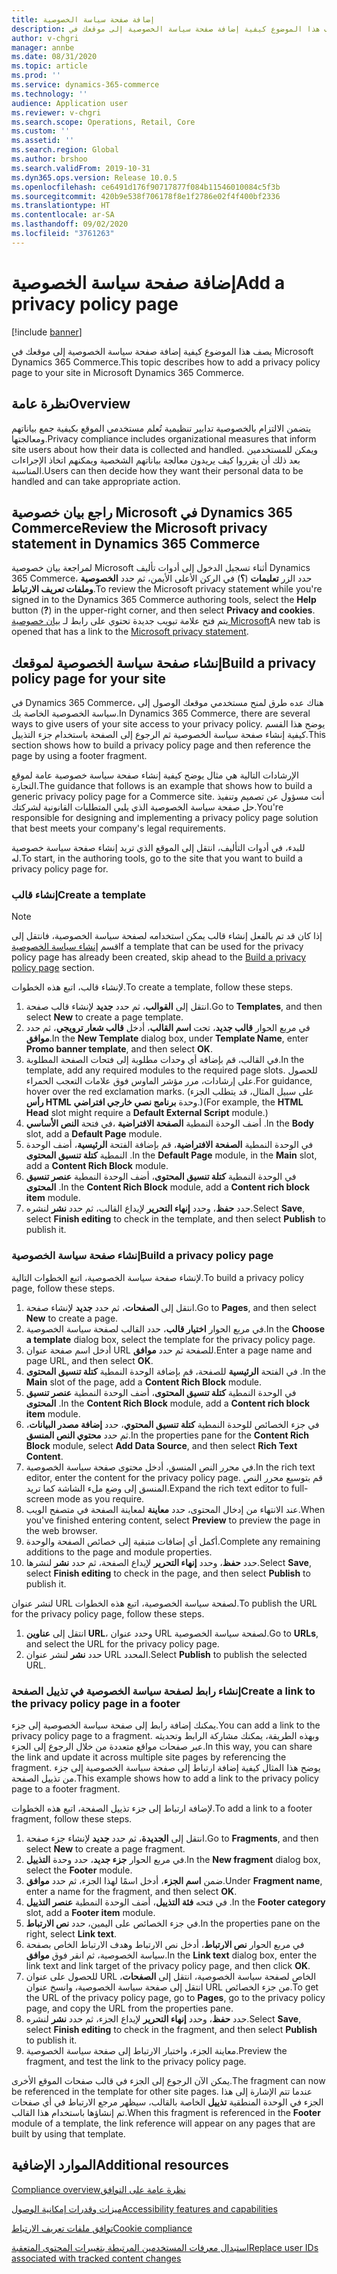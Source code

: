 ```yaml
---
title: إضافة صفحة سياسة الخصوصية
description: يصف هذا الموضوع كيفية إضافة صفحة سياسة الخصوصية إلى موقعك في Microsoft Dynamics 365 Commerce.
author: v-chgri
manager: annbe
ms.date: 08/31/2020
ms.topic: article
ms.prod: ''
ms.service: dynamics-365-commerce
ms.technology: ''
audience: Application user
ms.reviewer: v-chgri
ms.search.scope: Operations, Retail, Core
ms.custom: ''
ms.assetid: ''
ms.search.region: Global
ms.author: brshoo
ms.search.validFrom: 2019-10-31
ms.dyn365.ops.version: Release 10.0.5
ms.openlocfilehash: ce6491d176f90717877f084b11546010084c5f3b
ms.sourcegitcommit: 420b9e538f706178f8e1f2786e02f4f400bf2336
ms.translationtype: HT
ms.contentlocale: ar-SA
ms.lasthandoff: 09/02/2020
ms.locfileid: "3761263"
---
```

# <a name="add-a-privacy-policy-page"></a><span data-ttu-id="65b4a-103">إضافة صفحة سياسة الخصوصية</span><span class="sxs-lookup"><span data-stu-id="65b4a-103">Add a privacy policy page</span></span>


[!include [banner](includes/banner.md)]

<span data-ttu-id="65b4a-104">يصف هذا الموضوع كيفية إضافة صفحة سياسة الخصوصية إلى موقعك في Microsoft Dynamics 365 Commerce.</span><span class="sxs-lookup"><span data-stu-id="65b4a-104">This topic describes how to add a privacy policy page to your site in Microsoft Dynamics 365 Commerce.</span></span>

## <a name="overview"></a><span data-ttu-id="65b4a-105">نظرة عامة</span><span class="sxs-lookup"><span data-stu-id="65b4a-105">Overview</span></span>

<span data-ttu-id="65b4a-106">يتضمن الالتزام بالخصوصية تدابير تنظيمية تُعلم مستخدمي الموقع بكيفية جمع بياناتهم ومعالجتها.</span><span class="sxs-lookup"><span data-stu-id="65b4a-106">Privacy compliance includes organizational measures that inform site users about how their data is collected and handled.</span></span> <span data-ttu-id="65b4a-107">ويمكن للمستخدمين بعد ذلك أن يقرروا كيف يريدون معالجة بياناتهم الشخصية ويمكنهم اتخاذ الإجراءات المناسبة.</span><span class="sxs-lookup"><span data-stu-id="65b4a-107">Users can then decide how they want their personal data to be handled and can take appropriate action.</span></span>

## <a name="review-the-microsoft-privacy-statement-in-dynamics-365-commerce"></a><span data-ttu-id="65b4a-108">راجع بيان خصوصية Microsoft في Dynamics 365 Commerce</span><span class="sxs-lookup"><span data-stu-id="65b4a-108">Review the Microsoft privacy statement in Dynamics 365 Commerce</span></span>

<span data-ttu-id="65b4a-109">لمراجعة بيان خصوصية Microsoft أثناء تسجيل الدخول إلى أدوات تأليف Dynamics 365 Commerce، حدد الزر **تعليمات** (**؟**) في الركن الأعلى الأيمن، ثم حدد **الخصوصية وملفات تعريف الارتباط**.</span><span class="sxs-lookup"><span data-stu-id="65b4a-109">To review the Microsoft privacy statement while you're signed in to the Dynamics 365 Commerce authoring tools, select the **Help** button (**?**) in the upper-right corner, and then select **Privacy and cookies**.</span></span> <span data-ttu-id="65b4a-110">يتم فتح علامة تبويب جديدة تحتوي على رابط لـ [بيان خصوصية Microsoft](https://privacy.microsoft.com/privacystatement)</span><span class="sxs-lookup"><span data-stu-id="65b4a-110">A new tab is opened that has a link to the [Microsoft privacy statement](https://privacy.microsoft.com/privacystatement).</span></span>

## <a name="build-a-privacy-policy-page-for-your-site"></a><span data-ttu-id="65b4a-111">إنشاء صفحة سياسة الخصوصية لموقعك</span><span class="sxs-lookup"><span data-stu-id="65b4a-111">Build a privacy policy page for your site</span></span>

<span data-ttu-id="65b4a-112">في Dynamics 365 Commerce، هناك عده طرق لمنح مستخدمي موقعك الوصول إلى سياسة الخصوصية الخاصة بك.</span><span class="sxs-lookup"><span data-stu-id="65b4a-112">In Dynamics 365 Commerce, there are several ways to give users of your site access to your privacy policy.</span></span> <span data-ttu-id="65b4a-113">يوضح هذا القسم كيفية إنشاء صفحة سياسة الخصوصية ثم الرجوع إلى الصفحة باستخدام جزء التذييل.</span><span class="sxs-lookup"><span data-stu-id="65b4a-113">This section shows how to build a privacy policy page and then reference the page by using a footer fragment.</span></span>

<span data-ttu-id="65b4a-114">الإرشادات التالية هي مثال يوضح كيفية إنشاء صفحة سياسة خصوصية عامة لموقع التجارة.</span><span class="sxs-lookup"><span data-stu-id="65b4a-114">The guidance that follows is an example that shows how to build a generic privacy policy page for a Commerce site.</span></span> <span data-ttu-id="65b4a-115">أنت مسؤول عن تصميم وتنفيذ حل صفحة سياسة الخصوصية الذي يلبي المتطلبات القانونية لشركتك.</span><span class="sxs-lookup"><span data-stu-id="65b4a-115">You're responsible for designing and implementing a privacy policy page solution that best meets your company's legal requirements.</span></span>

<span data-ttu-id="65b4a-116">للبدء، في أدوات التأليف، انتقل إلى الموقع الذي تريد إنشاء صفحة سياسة خصوصية له.</span><span class="sxs-lookup"><span data-stu-id="65b4a-116">To start, in the authoring tools, go to the site that you want to build a privacy policy page for.</span></span>

### <a name="create-a-template"></a><span data-ttu-id="65b4a-117">إنشاء قالب</span><span class="sxs-lookup"><span data-stu-id="65b4a-117">Create a template</span></span>

> [!NOTE]
> <span data-ttu-id="65b4a-118">إذا كان قد تم بالفعل إنشاء قالب يمكن استخدامه لصفحة سياسة الخصوصية، فانتقل إلى قسم [إنشاء سياسة الخصوصية](#build-a-privacy-policy-page)</span><span class="sxs-lookup"><span data-stu-id="65b4a-118">If a template that can be used for the privacy policy page has already been created, skip ahead to the [Build a privacy policy page](#build-a-privacy-policy-page) section.</span></span>

<span data-ttu-id="65b4a-119">لإنشاء قالب، اتبع هذه الخطوات.</span><span class="sxs-lookup"><span data-stu-id="65b4a-119">To create a template, follow these steps.</span></span>

1. <span data-ttu-id="65b4a-120">انتقل إلى **القوالب**، ثم حدد **جديد** لإنشاء قالب صفحة.</span><span class="sxs-lookup"><span data-stu-id="65b4a-120">Go to **Templates**, and then select **New** to create a page template.</span></span>
1. <span data-ttu-id="65b4a-121">في مربع الحوار **قالب جديد**، تحت **اسم القالب**، أدخل **قالب شعار ترويجي**، ثم حدد **موافق**.</span><span class="sxs-lookup"><span data-stu-id="65b4a-121">In the **New Template** dialog box, under **Template Name**, enter **Promo banner template**, and then select **OK**.</span></span>
1. <span data-ttu-id="65b4a-122">في القالب، قم بإضافة أي وحدات مطلوبة إلى فتحات الصفحة المطلوبة.</span><span class="sxs-lookup"><span data-stu-id="65b4a-122">In the template, add any required modules to the required page slots.</span></span> <span data-ttu-id="65b4a-123">للحصول على إرشادات، مرر مؤشر الماوس فوق علامات التعجب الحمراء.</span><span class="sxs-lookup"><span data-stu-id="65b4a-123">For guidance, hover over the red exclamation marks.</span></span> <span data-ttu-id="65b4a-124">(على سبيل المثال، قد يتطلب الجزء **رأس HTML** وحدة **برنامج نصي خارجي افتراضي**.)</span><span class="sxs-lookup"><span data-stu-id="65b4a-124">(For example, the **HTML Head** slot might require a **Default External Script** module.)</span></span>
1. <span data-ttu-id="65b4a-125">في فتحة **النص الأساسي‏‎**، أضف الوحدة النمطية **الصفحة الافتراضية** .</span><span class="sxs-lookup"><span data-stu-id="65b4a-125">In the **Body** slot, add a **Default Page** module.</span></span>
1. <span data-ttu-id="65b4a-126">في الوحدة النمطية **الصفحة الافتراضية**، قم بإضافة الفتحة **الرئيسية**، أضف الوحدة النمطية **كتلة تنسيق المحتوى** .</span><span class="sxs-lookup"><span data-stu-id="65b4a-126">In the **Default Page** module, in the **Main** slot, add a **Content Rich Block** module.</span></span>
1. <span data-ttu-id="65b4a-127">في الوحدة النمطية **كتلة تنسيق المحتوى**، أضف الوحدة النمطية **عنصر تنسيق المحتوى** .</span><span class="sxs-lookup"><span data-stu-id="65b4a-127">In the **Content Rich Block** module, add a **Content rich block item** module.</span></span>
1. <span data-ttu-id="65b4a-128">حدد **حفظ**، وحدد **إنهاء التحرير** لإيداع القالب، ثم حدد **نشر** لنشره.</span><span class="sxs-lookup"><span data-stu-id="65b4a-128">Select **Save**, select **Finish editing** to check in the template, and then select **Publish** to publish it.</span></span>

### <a name="build-a-privacy-policy-page"></a><span data-ttu-id="65b4a-129">إنشاء صفحة سياسة الخصوصية</span><span class="sxs-lookup"><span data-stu-id="65b4a-129">Build a privacy policy page</span></span>

<span data-ttu-id="65b4a-130">لإنشاء صفحة سياسة الخصوصية، اتبع الخطوات التالية.</span><span class="sxs-lookup"><span data-stu-id="65b4a-130">To build a privacy policy page, follow these steps.</span></span>

1. <span data-ttu-id="65b4a-131">انتقل إلى **الصفحات**، ثم حدد **جديد** لإنشاء صفحة.</span><span class="sxs-lookup"><span data-stu-id="65b4a-131">Go to **Pages**, and then select **New** to create a page.</span></span>
1. <span data-ttu-id="65b4a-132">في مربع الحوار **اختيار قالب**، حدد القالب لصفحة سياسة الخصوصية.</span><span class="sxs-lookup"><span data-stu-id="65b4a-132">In the **Choose a template** dialog box, select the template for the privacy policy page.</span></span>
1. <span data-ttu-id="65b4a-133">أدخل اسم صفحة عنوان URL للصفحة ثم حدد **موافق**.</span><span class="sxs-lookup"><span data-stu-id="65b4a-133">Enter a page name and page URL, and then select **OK**.</span></span> 
1. <span data-ttu-id="65b4a-134">في الفتحة **الرئيسية** للصفحة، قم بإضافة الوحدة النمطية **كتلة تنسيق المحتوى** .</span><span class="sxs-lookup"><span data-stu-id="65b4a-134">In the **Main** slot of the page, add a **Content Rich Block** module.</span></span>
1. <span data-ttu-id="65b4a-135">في الوحدة النمطية **كتلة تنسيق المحتوى**، أضف الوحدة النمطية **عنصر تنسيق المحتوى** .</span><span class="sxs-lookup"><span data-stu-id="65b4a-135">In the **Content Rich Block** module, add a **Content rich block item** module.</span></span>
1. <span data-ttu-id="65b4a-136">في جزء الخصائص للوحدة النمطية **كتلة تنسيق المحتوي**، حدد **إضافة مصدر البيانات**، ثم حدد **محتوي النص المنسق**.</span><span class="sxs-lookup"><span data-stu-id="65b4a-136">In the properties pane for the **Content Rich Block** module, select **Add Data Source**, and then select **Rich Text Content**.</span></span>
1. <span data-ttu-id="65b4a-137">في محرر النص المنسق، أدخل محتوى صفحة سياسة الخصوصية.</span><span class="sxs-lookup"><span data-stu-id="65b4a-137">In the rich text editor, enter the content for the privacy policy page.</span></span> <span data-ttu-id="65b4a-138">قم بتوسيع محرر النص المنسق إلى وضع ملء الشاشة كما تريد.</span><span class="sxs-lookup"><span data-stu-id="65b4a-138">Expand the rich text editor to full-screen mode as you require.</span></span>
1. <span data-ttu-id="65b4a-139">عند الانتهاء من إدخال المحتوى، حدد **معاينة** لمعاينة الصفحة في متصفح الويب.</span><span class="sxs-lookup"><span data-stu-id="65b4a-139">When you've finished entering content, select **Preview** to preview the page in the web browser.</span></span>
1. <span data-ttu-id="65b4a-140">أكمل أي إضافات متبقية إلى خصائص الصفحة والوحدة.</span><span class="sxs-lookup"><span data-stu-id="65b4a-140">Complete any remaining additions to the page and module properties.</span></span>
1. <span data-ttu-id="65b4a-141">حدد **حفظ**، وحدد **إنهاء التحرير** لإيداع الصفحة، ثم حدد **نشر** لنشرها.</span><span class="sxs-lookup"><span data-stu-id="65b4a-141">Select **Save**, select **Finish editing** to check in the page, and then select **Publish** to publish it.</span></span>

<span data-ttu-id="65b4a-142">لنشر عنوان URL لصفحة سياسة الخصوصية، اتبع هذه الخطوات.</span><span class="sxs-lookup"><span data-stu-id="65b4a-142">To publish the URL for the privacy policy page, follow these steps.</span></span>

1. <span data-ttu-id="65b4a-143">انتقل إلى **عناوين URL**، وحدد عنوان URL لصفحة سياسة الخصوصية.</span><span class="sxs-lookup"><span data-stu-id="65b4a-143">Go to **URLs**, and select the URL for the privacy policy page.</span></span>
1. <span data-ttu-id="65b4a-144">حدد **نشر** لنشر عنوان URL المحدد.</span><span class="sxs-lookup"><span data-stu-id="65b4a-144">Select **Publish** to publish the selected URL.</span></span>

### <a name="create-a-link-to-the-privacy-policy-page-in-a-footer"></a><span data-ttu-id="65b4a-145">إنشاء رابط لصفحة سياسة الخصوصية في تذييل الصفحة</span><span class="sxs-lookup"><span data-stu-id="65b4a-145">Create a link to the privacy policy page in a footer</span></span>

<span data-ttu-id="65b4a-146">يمكنك إضافة رابط إلى صفحة سياسة الخصوصية إلى جزء.</span><span class="sxs-lookup"><span data-stu-id="65b4a-146">You can add a link to the privacy policy page to a fragment.</span></span> <span data-ttu-id="65b4a-147">وبهذه الطريقة، يمكنك مشاركة الرابط وتحديثه عبر صفحات مواقع متعددة من خلال الرجوع إلى الجزء.</span><span class="sxs-lookup"><span data-stu-id="65b4a-147">In this way, you can share the link and update it across multiple site pages by referencing the fragment.</span></span> <span data-ttu-id="65b4a-148">يوضح هذا المثال كيفية إضافة ارتباط إلى صفحة سياسة الخصوصية إلى جزء من تذييل الصفحة.</span><span class="sxs-lookup"><span data-stu-id="65b4a-148">This example shows how to add a link to the privacy policy page to a footer fragment.</span></span>

<span data-ttu-id="65b4a-149">لإضافة ارتباط إلى جزء تذييل الصفحة، اتبع هذه الخطوات.</span><span class="sxs-lookup"><span data-stu-id="65b4a-149">To add a link to a footer fragment, follow these steps.</span></span>

1. <span data-ttu-id="65b4a-150">انتقل إلى **الجديدة**، ثم حدد **جديد** لإنشاء جزء صفحة.</span><span class="sxs-lookup"><span data-stu-id="65b4a-150">Go to **Fragments**, and then select **New** to create a page fragment.</span></span>
1. <span data-ttu-id="65b4a-151">في مربع الحوار **جزء جديد**، حدد وحدة **التذييل**.</span><span class="sxs-lookup"><span data-stu-id="65b4a-151">In the **New fragment** dialog box, select the **Footer** module.</span></span>
1. <span data-ttu-id="65b4a-152">ضمن **اسم الجزء**، أدخل اسمًا لهذا الجزء، ثم حدد **موافق**.</span><span class="sxs-lookup"><span data-stu-id="65b4a-152">Under **Fragment name**, enter a name for the fragment, and then select **OK**.</span></span>
1. <span data-ttu-id="65b4a-153">في فتحه **فئة التذييل**، أضف الوحدة النمطية **عنصر التذييل** .</span><span class="sxs-lookup"><span data-stu-id="65b4a-153">In the **Footer category** slot, add a **Footer item** module.</span></span>
1. <span data-ttu-id="65b4a-154">في جزء الخصائص على اليمين، حدد **نص الارتباط**.</span><span class="sxs-lookup"><span data-stu-id="65b4a-154">In the properties pane on the right, select **Link text**.</span></span>
1. <span data-ttu-id="65b4a-155">في مربع الحوار **نص الارتباط**، أدخل نص الارتباط وهدف الارتباط الخاص بصفحة سياسة الخصوصية، ثم انقر فوق **موافق**.</span><span class="sxs-lookup"><span data-stu-id="65b4a-155">In the **Link text** dialog box, enter the link text and link target of the privacy policy page, and then click **OK**.</span></span>
1. <span data-ttu-id="65b4a-156">للحصول على عنوان URL الخاص لصفحة سياسة الخصوصية، انتقل إلى **الصفحات**، انتقل إلى صفحة سياسة الخصوصية، وانسخ عنوان URL من جزء الخصائص.</span><span class="sxs-lookup"><span data-stu-id="65b4a-156">To get the URL of the privacy policy page, go to **Pages**, go to the privacy policy page, and copy the URL from the properties pane.</span></span>
1. <span data-ttu-id="65b4a-157">حدد **حفظ**، وحدد **إنهاء التحرير** لإيداع الجزء، ثم حدد **نشر** لنشره.</span><span class="sxs-lookup"><span data-stu-id="65b4a-157">Select **Save**, select **Finish editing** to check in the fragment, and then select **Publish** to publish it.</span></span>
1. <span data-ttu-id="65b4a-158">معاينة الجزء، واختبار الارتباط إلى صفحة سياسة الخصوصية.</span><span class="sxs-lookup"><span data-stu-id="65b4a-158">Preview the fragment, and test the link to the privacy policy page.</span></span>

<span data-ttu-id="65b4a-159">يمكن الآن الرجوع إلى الجزء في قالب صفحات الموقع الأخرى.</span><span class="sxs-lookup"><span data-stu-id="65b4a-159">The fragment can now be referenced in the template for other site pages.</span></span> <span data-ttu-id="65b4a-160">عندما تتم الإشارة إلى هذا الجزء في الوحدة المنطقية **تذييل** الخاصة بالقالب، سيظهر مرجع الارتباط في أي صفحات تم إنشاؤها باستخدام هذا القالب.</span><span class="sxs-lookup"><span data-stu-id="65b4a-160">When this fragment is referenced in the **Footer** module of a template, the link reference will appear on any pages that are built by using that template.</span></span>

## <a name="additional-resources"></a><span data-ttu-id="65b4a-161">الموارد الإضافية</span><span class="sxs-lookup"><span data-stu-id="65b4a-161">Additional resources</span></span>

[<span data-ttu-id="65b4a-162">‏‫نظرة عامة على التوافق</span><span class="sxs-lookup"><span data-stu-id="65b4a-162">Compliance overview</span></span>](compliance-overview.md)

[<span data-ttu-id="65b4a-163">ميزات وقدرات إمكانية الوصول</span><span class="sxs-lookup"><span data-stu-id="65b4a-163">Accessibility features and capabilities</span></span>](accessibility.md)

[<span data-ttu-id="65b4a-164">توافق ملفات تعريف الارتباط</span><span class="sxs-lookup"><span data-stu-id="65b4a-164">Cookie compliance</span></span>](cookie-compliance.md)

[<span data-ttu-id="65b4a-165">استبدال معرفات المستخدمين المرتبطة بتغييرات المحتوى المتعقبة</span><span class="sxs-lookup"><span data-stu-id="65b4a-165">Replace user IDs associated with tracked content changes</span></span>](replace-IDs-tracked-changes.md)

